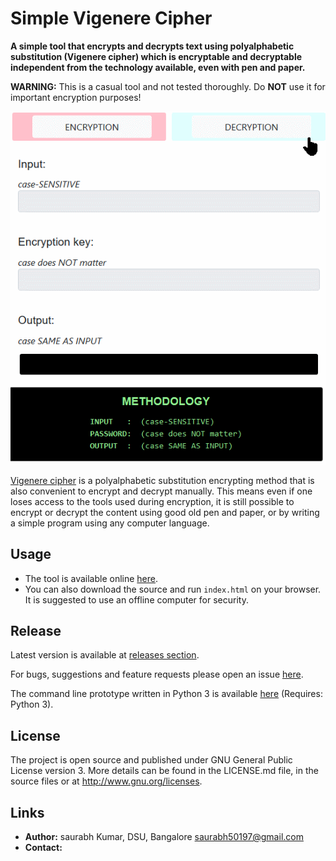 # Simple Vigenere Cipher
**A simple tool that encrypts and decrypts text using polyalphabetic substitution (Vigenere cipher) which is encryptable and decryptable independent from the technology available, even with pen and paper.**

**WARNING:** This is a casual tool and not tested thoroughly. Do **NOT** use it for important encryption purposes!

![Simple Vigenere Cipher screenshot](screenshots/simple-vigenere-cipher-v1.0.0.gif)

[Vigenere cipher](https://en.wikipedia.org/wiki/Vigen%C3%A8re_cipher) is a polyalphabetic substitution encrypting method that is also convenient to encrypt and decrypt manually. This means even if one loses access to the tools used during encryption, it is still possible to encrypt or decrypt the content using good old pen and paper, or by writing a simple program using any computer language.

## Usage
- The tool is available online [here](https://guneyozsan.github.io/simple-vigenere-cipher/).
- You can also download the source and run `index.html` on your browser. It is suggested to use an offline computer for security.

## Release
Latest version is available at [releases section](https://github.com/guneyozsan/simple-vigenere-cipher/releases).

For bugs, suggestions and feature requests please open an issue [here](https://github.com/guneyozsan/simple-vigenere-cipher/issues).

The command line prototype written in Python 3 is available [here](https://github.com/guneyozsan/simple-cold-wallet-encryptor-python-prototype) (Requires: Python 3).

## License
The project is open source and published under GNU General Public License version 3. More details can be found in the LICENSE.md file, in the source files or at <http://www.gnu.org/licenses>.

## Links
* **Author:**
saurabh Kumar, DSU, Bangalore
saurabh50197@gmail.com
* **Contact:**
